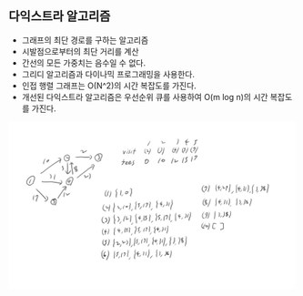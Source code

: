 ## 다익스트라 알고리즘

- 그래프의 최단 경로를 구하는 알고리즘
- 시발점으로부터의 최단 거리를 계산
- 간선의 모든 가중치는 음수일 수 없다.
- 그리디 알고리즘과 다이나믹 프로그래밍을 사용한다.
- 인접 행렬 그래프는 O(N^2)의 시간 복잡도를 가진다.
- 개선된 다익스트라 알고리즘은 우선순위 큐를 사용하여 O(m log n)의 시간 복잡도를 가진다.

![다익스트라_0.png](%EB%8B%A4%EC%9D%B5%EC%8A%A4%ED%8A%B8%EB%9D%BC_0.png)

